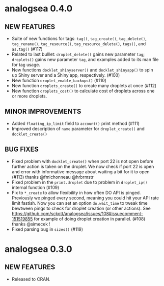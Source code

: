 analogsea 0.4.0
===============

## NEW FEATURES

* Suite of new functions for tags: `tag()`, `tag_create()`, 
`tag_delete()`, `tag_rename()`, `tag_resource()`, 
`tag_resource_delete()`, `tags()`, and `as.tag()` (#117)
* Related to last bulllet: `droplet_delete()` gains new parameter `tag`; 
`droplets()` gains new parameter `tag`, and examples added to its man file
for tag usage.
* New functions `docklet_shinyserver()` and `docklet_shinyapp()` 
to spin up Shiny server and a Shiny app, respectively. (#100)
* New function `droplet_enable_backups()` (#110)
* New function `droplets_create()` to create many droplets at once (#112)
* New function `droplets_cost()` to calculate cost of droplets across 
one or more droplets.

## MINOR IMPROVEMENTS

* Added `floating_ip_limit` field to `account()` print method (#111)
* Improved description of `name` parameter for `droplet_create()` and
`docklet_create()`

## BUG FIXES

* Fixed problem with `docklet_create()` when port 22 is not open 
before further action is taken on the droplet. We now check if 
port 22 is open and error with informative message about waiting 
a bit for it to open (#113) thanks @fmichonneau @hrbrmstr
* Fixed problem in the `print.droplet` due to problem in `droplet_ip()` internal function (#109)
* Fix to `*_create` to allow flexibility in how often DO API is pinged. 
Previously we pinged every second, meaning you could hit your API rate limit
fastish. Now you can set an option `do.wait_time` to tweak time 
bewtween pings to check for droplet creation (or other actions). 
See <https://github.com/sckott/analogsea/issues/108#issuecomment-151519855>
for example of doing droplet creation in parallel. (#108) thanks @simecek !
* Fixed parsing bug in `sizes()` (#119)

analogsea 0.3.0
===============

## NEW FEATURES

* Released to CRAN.
